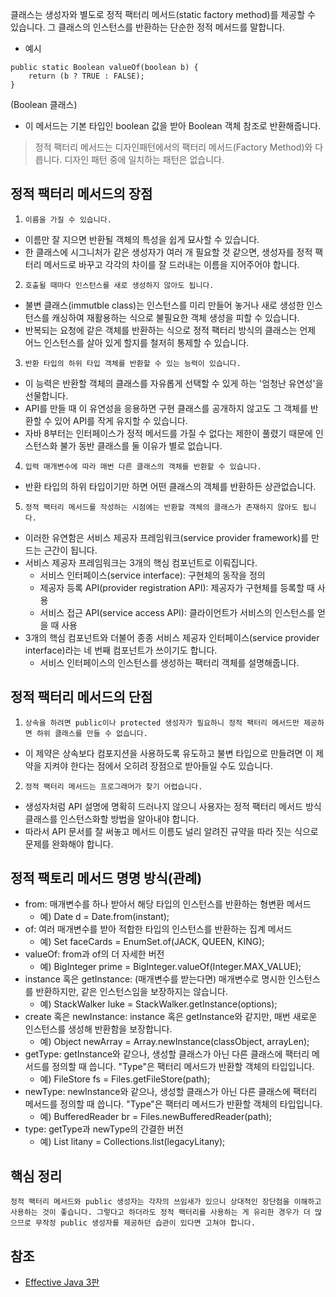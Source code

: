 클래스는 생성자와 별도로 정적 팩터리 메서드(static factory method)를 제공할 수 있습니다. 그 클래스의 인스턴스를 반환하는 단순한 정적 메서드를 말합니다.
* 예시
```
public static Boolean valueOf(boolean b) {
    return (b ? TRUE : FALSE);
}
```
(Boolean 클래스)
* 이 메서드는 기본 타입인 boolean 값을 받아 Boolean 객체 참조로 반환해줍니다.

> 정적 팩터리 메서드는 디자인패턴에서의 팩터리 메서드(Factory Method)와 다릅니다. 디자인 패턴 중에 일치하는 패턴은 없습니다.

## 정적 팩터리 메서드의 장점
1. ```이름을 가질 수 있습니다.```
  * 이름만 잘 지으면 반환될 객체의 특성을 쉽게 묘사할 수 있습니다.
  * 한 클래스에 시그니처가 같은 생성자가 여러 개 필요할 것 같으면, 생성자를 정적 팩터리 메서드로 바꾸고 각각의 차이를 잘 드러내는 이름을 지어주어야 합니다.
2. ```호출될 때마다 인스턴스를 새로 생성하지 않아도 됩니다.```
  * 불변 클래스(immutble class)는 인스턴스를 미리 만들어 놓거나 새로 생성한 인스턴스를 캐싱하여 재활용하는 식으로 불필요한 객체 생성을 피할 수 있습니다.
  * 반복되는 요청에 같은 객체를 반환하는 식으로 정적 팩터리 방식의 클래스는 언제 어느 인스턴스를 살아 있게 할지를 철저히 통제할 수 있습니다.
3. ```반환 타입의 하위 타입 객체를 반환할 수 있는 능력이 있습니다.```
  * 이 능력은 반환할 객체의 클래스를 자유롭게 선택할 수 있게 하는 '엄청난 유연성'을 선물합니다.
  * API를 만들 때 이 유연성을 응용하면 구현 클래스를 공개하지 않고도 그 객체를 반환할 수 있어 API를 작게 유지할 수 있습니다.
  * 자바 8부터는 인터페이스가 정적 메서드를 가질 수 없다는 제한이 풀렸기 때문에 인스턴스화 불가 동반 클래스를 둘 이유가 별로 없습니다.
4. ```입력 매개변수에 따라 매번 다른 클래스의 객체를 반환할 수 있습니다.```
  * 반환 타입의 하위 타입이기만 하면 어떤 클래스의 객체를 반환하든 상관없습니다.
5. ```정적 팩터리 메서드를 작성하는 시점에는 반환할 객체의 클래스가 존재하지 않아도 됩니다.```
  * 이러한 유연함은 서비스 제공자 프레임워크(service provider framework)를 만드는 근간이 됩니다.
  * 서비스 제공자 프레임워크는 3개의 핵심 컴포넌트로 이뤄집니다.
    * 서비스 인터페이스(service interface): 구현체의 동작을 정의
    * 제공자 등록 API(provider registration API): 제공자가 구현체를 등록할 때 사용
    * 서비스 접근 API(service access API): 클라이언트가 서비스의 인스턴스를 얻을 때 사용
  * 3개의 핵심 컴포넌트와 더불어 종종 서비스 제공자 인터페이스(service provider interface)라는 네 번째 컴포넌트가 쓰이기도 합니다.
    * 서비스 인터페이스의 인스턴스를 생성하는 팩터리 객체를 설명해줍니다.

## 정적 팩터리 메서드의 단점
1. ```상속을 하려면 public이나 protected 생성자가 필요하니 정적 팩터리 메서드만 제공하면 하위 클래스를 만들 수 없습니다.```
  * 이 제약은 상속보다 컴포지션을 사용하도록 유도하고 불변 타입으로 만들려면 이 제약을 지켜야 한다는 점에서 오히려 장점으로 받아들일 수도 있습니다.
2. ```정적 팩터리 메서드는 프로그래머가 찾기 어렵습니다.```
  * 생성자처럼 API 설명에 명확히 드러나지 않으니 사용자는 정적 팩터리 메서드 방식 클래스를 인스턴스화할 방법을 알아내야 합니다.
  * 따라서 API 문서를 잘 써놓고 메서드 이름도 널리 알려진 규약을 따라 짓는 식으로 문제를 완화해야 합니다.

## 정적 팩토리 메서드 명명 방식(관례)
* from: 매개변수를 하나 받아서 해당 타입의 인스턴스를 반환하는 형변환 메서드
  * 예) Date d = Date.from(instant);
* of: 여러 매개변수를 받아 적합한 타입의 인스턴스를 반환하는 집계 메서드
  * 예) Set<Rank> faceCards = EnumSet.of(JACK, QUEEN, KING);
* valueOf: from과 of의 더 자세한 버전
  * 예) BigInteger prime = BigInteger.valueOf(Integer.MAX_VALUE);
* instance 혹은 getInstance: (매개변수를 받는다면) 매개변수로 명시한 인스턴스를 반환하지만, 같은 인스턴스임을 보장하지는 않습니다.
  * 예) StackWalker luke = StackWalker.getInstance(options);
* create 혹은 newInstance: instance 혹은 getInstance와 같지만, 매번 새로운 인스턴스를 생성해 반환함을 보장합니다.
  * 예) Object newArray = Array.newInstance(classObject, arrayLen);
* getType: getInstance와 같으나, 생성할 클래스가 아닌 다른 클래스에 팩터리 메서드를 정의할 때 씁니다. "Type"은 팩터리 메서드가 반환할 객체의 타입입니다.
  * 예) FileStore fs = Files.getFileStore(path);
* newType: newInstance와 같으나, 생성할 클래스가 아닌 다른 클래스에 팩터리 메서드를 정의할 때 씁니다. "Type"은 팩터리 메서드가 반환할 객체의 타입입니다.
  * 예) BufferedReader br = Files.newBufferedReader(path);
* type: getType과 newType의 간결한 버전
  * 예) List<Complaint> litany = Collections.list(legacyLitany);

## 핵심 정리
```
정적 팩터리 메서드와 public 생성자는 각자의 쓰임새가 있으니 상대적인 장단점을 이해하고 사용하는 것이 좋습니다. 그렇다고 하더라도 정적 팩터리를 사용하는 게 유리한 경우가 더 많으므로 무작정 public 생성자를 제공하던 습관이 있다면 고쳐야 합니다.
```

## 참조
* [Effective Java 3판](http://www.kyobobook.co.kr/product/detailViewKor.laf?mallGb=KOR&ejkGb=KOR&barcode=9788966262281)